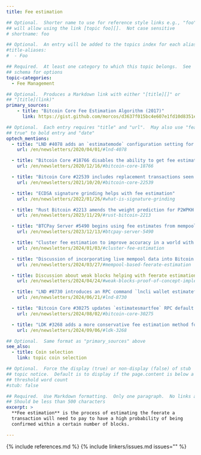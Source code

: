 ```yaml
---
title: Fee estimation

## Optional.  Shorter name to use for reference style links e.g., "foo"
## will allow using the link [topic foo][].  Not case sensitive
# shortname: foo

## Optional.  An entry will be added to the topics index for each alias
#title-aliases:
#  - Foo

## Required.  At least one category to which this topic belongs.  See
## schema for options
topic-categories:
  - Fee Management

## Optional.  Produces a Markdown link with either "[title][]" or
## "[title](link)"
primary_sources:
    - title: "Bitcoin Core Fee Estimation Algorithm (2017)"
      link: https://gist.github.com/morcos/d3637f015bc4e607e1fd10d8351e9f41

## Optional.  Each entry requires "title" and "url".  May also use "feature:
## true" to bold entry and "date"
optech_mentions:
  - title: "LND #4078 adds an `estimatemode` configuration setting for configuring its fee estimation"
    url: /en/newsletters/2020/04/01/#lnd-4078

  - title: "Bitcoin Core #18766 disables the ability to get fee estimates when using blocks-only mode"
    url: /en/newsletters/2020/12/16/#bitcoin-core-18766

  - title: "Bitcoin Core #22539 includes replacement transactions seen by the local node in fee estimates"
    url: /en/newsletters/2021/10/20/#bitcoin-core-22539

  - title: "ECDSA signature grinding helps with fee estimation"
    url: /en/newsletters/2022/01/26/#what-is-signature-grinding

  - title: "Rust Bitcoin #2213 amends the weight prediction for P2WPKH inputs during fee estimation"
    url: /en/newsletters/2023/11/29/#rust-bitcoin-2213

  - title: "BTCPay Server #5490 begins using fee estimates from mempool.space"
    url: /en/newsletters/2023/12/13/#btcpay-server-5490

  - title: "Cluster fee estimation to improve accuracy in a world with CPFP fee bumping"
    url: /en/newsletters/2024/01/03/#cluster-fee-estimation

  - title: "Discussion of incorporating live mempool data into Bitcoin Core's feerate estimation"
    url: /en/newsletters/2024/03/27/#mempool-based-feerate-estimation

  - title: Discussion about weak blocks helping with feerate estimation
    url: /en/newsletters/2024/04/24/#weak-blocks-proof-of-concept-implementation

  - title: "LND #8730 introduces an RPC command `lncli wallet estimatefee`"
    url: /en/newsletters/2024/06/21/#lnd-8730

  - title: "Bitcoin Core #30275 updates `estimatesmartfee` RPC default from conservative to economical"
    url: /en/newsletters/2024/08/02/#bitcoin-core-30275

  - title: "LDK #3268 adds a more conservative fee estimation method for dust calculations"
    url: /en/newsletters/2024/09/06/#ldk-3268

## Optional.  Same format as "primary_sources" above
see_also:
  - title: Coin selection
    link: topic coin selection

## Optional.  Force the display (true) or non-display (false) of stub
## topic notice.  Default is to display if the page.content is below a
## threshold word count
#stub: false

## Required.  Use Markdown formatting.  Only one paragraph.  No links allowed.
## Should be less than 500 characters
excerpt: >
  **Fee estimation** is the process of estimating the feerate a
  transaction will need to pay to have a high probability of being
  confirmed within a certain number of blocks.

---
```


{% include references.md %}
{% include linkers/issues.md issues="" %}
